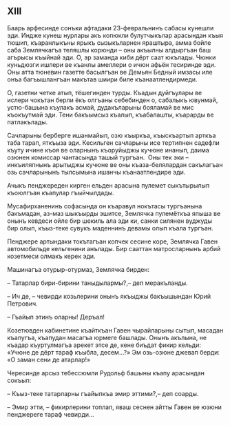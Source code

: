 ## XIII

Баарь арфесинде сонъки афтадаки 23-февральнинъ сабасы кунешли эди.
Индже кунеш нурлары акъ копюкли булутчыкълар арасындан къыя тюшип, къаранлыкъны ярыкъ сызыкъларнен яраштыра, амма бойле саба Землячкагъа теляшлы корюнди  – оны акъылны алдыргъан баш агърысы къыйнай эди.
О, эр заманда киби дёрт саат юкълады.
Чюнки куньдюзги ишлери ве къанлы амеллери о ичюн афьён тесиринде эди.
Оны атта тюневин газетте басылгъан ве Демьян Бедный имзасы иле онъа багъышлангъан макътав шиири биле къанаатлендирмеди.

О, газетни четке атып, тёшегинден турды.
Къадын дуйгъулары ве ислери чокътан берли ёкъ олгъаны себебинден о, сабалыкъ ювунмай, устю-башына къулакъ асмай, дудакъларыны бояламай ве мис къокъутмай эди.
Тени бакъымсыз къалып, къабалашты, къарарды ве патлакълады.

Сачларыны берберге ишанмайып, озю къыркъа, къыскъартып арткъа таба тарап, яткъыза эди.
Кесильген сачларыны исе тертипнен садефли къуту ичине къоя ве оларнынъ къоруйыджы кучюне инанып, даима озюнен комиссар чантасында ташый тургъан.
 Оны тек эки – инкъиляпнынъ арытыджы кучюне ве оны къаза-белялардан сакълагъан озь сачларынынъ тылсымына ишанчы къанаатлендире эди.

Ачыкъ пенджереден кирген ельден арасына пулемет сыкътырылып къоюлгъан къапулар гъыйчылдады.

Мусафирханенинъ софасында он къаравул нокътасы тургъанына бакъмадан, аз-маз шыкъырды эшитсе, Землячка пулемёткъа япыша ве онынъ кевдеси ойле бир шекиль ала эди ки, санки силянен вуджуды бир олып, къыз-теке сувукъ маденнинъ девамы олып къала тургъан.

Пенджере артындаки токътагъан копчек сесине коре, Землячка Гавен автомобильде кельгенини анълады.
Бир сааттан матросларнынъ арбий козетмеси олмакъ керек эди.

Машинагъа отурыр-отурмаз, Землячка бирден:

– Татарлар бири-бирини таныдылармы?,– деп меракъланды.

– Ич де, – чевирди козьлерини онынъ якъыджы бакъышындан Юрий Петрович.

– Гъайып этинъ оларны!
Деръал!

Козетювден кабинетине къайткъан Гавен чырайларыны сытып, масадан къапугъа, къапудан масагъа юрмеге башлады.
Онынъ акълына, не къадар къуртулмагъа арекет этсе де, кене биъдат фикир кельди:
«Учюне де дёрт тараф къыбла, десем…?»
Эм озь-озюне джевап берди:
«О заман сени де атарлар!»

Чересинде арсыз тебессюмли Рудольф башыны къапу арасындан сокъып:

– Къыз-теке татарларны гъайыпкъа эмир эттими?,– деп соарды.

– Эмир этти, – фикирлерини топлап, яваш сеснен айтты Гавен ве юзюни пенджереге тараф чевирди…
